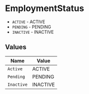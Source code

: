 # EmploymentStatus

* `ACTIVE` - ACTIVE
* `PENDING` - PENDING
* `INACTIVE` - INACTIVE


## Values

| Name       | Value      |
| ---------- | ---------- |
| `Active`   | ACTIVE     |
| `Pending`  | PENDING    |
| `Inactive` | INACTIVE   |
